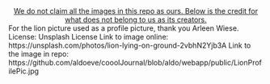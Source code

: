 <center><ins>
We do not claim all the images in this repo as ours. Below is the credit for what does not belong to us as its creators.
</ins></center>
For the lion picture used as a profile picture, thank you Arleen Wiese.
License: Unsplash License
Link to image online: https://unsplash.com/photos/lion-lying-on-ground-2vbhN2Yjb3A
Link to the image in repo: https://github.com/aldoeve/cooolJournal/blob/aldo/webapp/public/LionProfilePic.jpg
